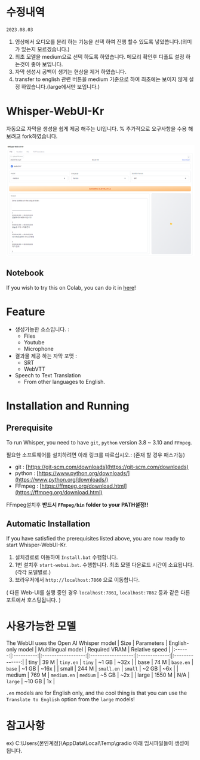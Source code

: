 # 수정내역
`2023.08.03`
1. 영상에서 오디오를 분리 하는 기능을 선택 하여 진행 할수 있도록 넣었씁니다.(의미가 있는지 모르겠습니다.)
2. 최초 모델을 medium으로 선택 하도록 하였습니다. 메모리 확인후 디폴트 설정 하는것이 좋아 보입니다.
3. 자막 생성시 공백이 생기는 현상을 제거 하였습니다.
4. transfer to english 관련 버튼을 medium 기준으로 하여 최초에는 보이지 않게 설정 하였습니다.(large에서만 보입니다.)


# Whisper-WebUI-Kr
자동으로 자막을 생성을 쉽게 제공 해주는 UI입니다.
% 추가적으로 요구사항을 수용 해보려고 fork하였습니다.

![Whisper WebUI](https://github.com/samuggi/Whisper-WebUI-Kr/blob/master/screenshot.png)

## Notebook
If you wish to try this on Colab, you can do it in [here](https://colab.research.google.com/github/samuggi/Whisper-WebUI-Kr/blob/master/notebook/whisper-webui.ipynb)!

# Feature
- 생성가능한 소스입니다. :
  - Files
  - Youtube
  - Microphone
- 결과물 제공 하는 자막 포맷 : 
  - SRT
  - WebVTT
- Speech to Text Translation
  - From other languages to English.

# Installation and Running
## Prerequisite
To run Whisper, you need to have `git`, `python` version 3.8 ~ 3.10 and `FFmpeg`.

필요한 소프트웨어를 설치하려면 아래 링크를 따르십시오.: (존재 할 경우 패스가능)
- git : [https://git-scm.com/downloads](https://git-scm.com/downloads)
- python : [https://www.python.org/downloads/](https://www.python.org/downloads/)
- FFmpeg :  [https://ffmpeg.org/download.html](https://ffmpeg.org/download.html)

FFmpeg설치후 **반드시 `FFmpeg/bin` folder to your PATH설정!!**

## Automatic Installation
If you have satisfied the prerequisites listed above, you are now ready to start Whisper-WebUI-Kr.

1. 설치경로로 이동하여 `Install.bat` 수행합니다.
2. 1번 설치후 `start-webui.bat`. 수행합니다. 최초 모델 다운로드 시간이 소요됩니다.(각각 모델별로.)
3. 브라우저에서 `http://localhost:7860` 으로 이동합니다.

( 다른 Web-UI를 실행 중인 경우 `localhost:7861`, `localhost:7862` 등과 같은 다른 포트에서 호스팅됩니다. )

# 사용가능한 모델 
The WebUI uses the Open AI Whisper model
|  Size  | Parameters | English-only model | Multilingual model | Required VRAM | Relative speed |
|:------:|:----------:|:------------------:|:------------------:|:-------------:|:--------------:|
|  tiny  |    39 M    |     `tiny.en`      |       `tiny`       |     ~1 GB     |      ~32x      |
|  base  |    74 M    |     `base.en`      |       `base`       |     ~1 GB     |      ~16x      |
| small  |   244 M    |     `small.en`     |      `small`       |     ~2 GB     |      ~6x       |
| medium |   769 M    |    `medium.en`     |      `medium`      |     ~5 GB     |      ~2x       |
| large  |   1550 M   |        N/A         |      `large`       |    ~10 GB     |       1x       |

`.en` models are for English only, and the cool thing is that you can use the `Translate to English` option from the `large` models!

# 참고사항
ex) C:\Users\{본인계정}\AppData\Local\Temp\gradio 아래 임시파일들이 생성이 됩니다.
